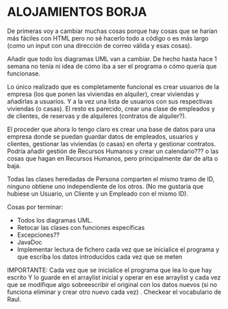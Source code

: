 # ALOJAMIENTOS BORJA 

De primeras voy a cambiar muchas cosas porque hay cosas que se harían más fáciles con HTML pero no sé hacerlo todo a código o es más largo (como un input con una dirección de correo válida y esas cosas).

Añadir que todo los diagramas UML van a cambiar. De hecho hasta hace 1 semana no tenía ni idea de cómo iba a ser el programa o cómo quería que funcionase. 

Lo único realizado que es completamente funcional es crear usuarios de la empresa (los que ponen las viviendas en alquiler), crear viviendas y añadirlas a usuarios. Y a la vez una lista de usuarios con sus respectivas viviendas (o casas). El resto es parecido, crear una clase de empleados y de clientes, de reservas y de alquileres (contratos de alquiler?).

El proceder que ahora lo tengo claro es crear una base de datos para una empresa donde se puedan guardar datos de empleados, usuarios y clientes, gestionar las viviendas (o casas) en oferta y gestionar contratos. 
Podría añadir gestión de Recursos Humanos y crear un calendario??? o las cosas que hagan en Recursos Humanos, pero principalmente dar de alta o baja.

Todas las clases heredadas de Persona comparten el mismo tramo de ID, ninguno obtiene uno independiente de los otros.
(No me gustaria que hubiese un Usuario, un Cliente y un Empleado con el mismo ID).

Cosas por terminar:
- Todos los diagramas UML.
- Retocar las clases con funciones específicas
- Excepciones??
- JavaDoc
- Implementar lectura de fichero cada vez que se inicialice el programa y que escriba los datos introducidos cada vez que se meten

IMPORTANTE: Cada vez que se inicialice el programa que lea lo que hay escrito Y lo guarde en el arraylist inicial y operar en ese arraylist y cada vez que se modifique algo sobreescribir el original con los datos nuevos (si no funciona eliminar y crear otro nuevo cada vez) . Checkear el vocabulario de Raul.
